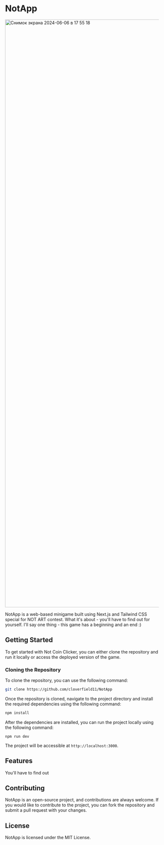 NotApp
===============

<img width="1920" alt="Снимок экрана 2024-06-06 в 17 55 18" src="https://github.com/cloverfield11/NotApp/assets/130602166/8224de8d-da56-4610-96ef-d87c30254995">


NotApp is a web-based minigame built using Next.js and Tailwind CSS special for NOT ART contest. What it's about - you'll have to find out for yourself. I'll say one thing - this game has a beginning and an end :)

Getting Started
---------------

To get started with Not Coin Clicker, you can either clone the repository and run it locally or access the deployed version of the game.

### Cloning the Repository

To clone the repository, you can use the following command:
```bash
git clone https://github.com/cloverfield11/NotApp
```
Once the repository is cloned, navigate to the project directory and install the required dependencies using the following command:
```csharp
npm install
```
After the dependencies are installed, you can run the project locally using the following command:
```
npm run dev
```
The project will be accessible at `http://localhost:3000`.

Features
--------

You'll have to find out

Contributing
------------

NotApp is an open-source project, and contributions are always welcome. If you would like to contribute to the project, you can fork the repository and submit a pull request with your changes.

License
-------

NotApp is licensed under the MIT License.
